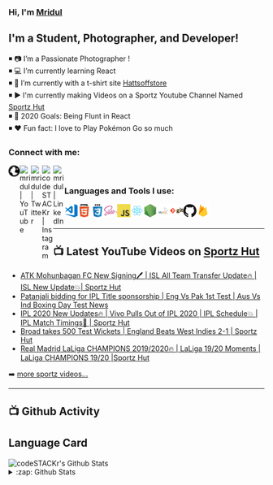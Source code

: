 ### Hi, I'm [Mridul][website]

## I'm a Student, Photographer, and Developer!

◾ 📷 I’m a Passionate Photographer !
<br/>
◾ 💻 I’m currently learning React 
<br/>
◾ 👕 I’m currently with a t-shirt site [Hattsoffstore][hattsoff]
<br/>
◾ ▶  I'm currently making Videos on a Sportz Youtube Channel Named [Sportz Hut][sportzhut]
<br/>
◾ 🥅 2020 Goals: Being Flunt in React
<br/>
◾ ❤ Fun fact: I love to Play Pokémon Go so much
<br/>

### Connect with me:

[<img align="left" alt="mridul.com" width="22px" src="https://raw.githubusercontent.com/iconic/open-iconic/master/svg/globe.svg" />][website]
[<img align="left" alt="mridul | YouTube" width="22px" src="https://cdn.jsdelivr.net/npm/simple-icons@v3/icons/youtube.svg" />][sportzhut]
[<img align="left" alt="mridul | Twitter" width="22px" src="https://cdn.jsdelivr.net/npm/simple-icons@v3/icons/twitter.svg" />][twitter]
[<img align="left" alt="codeSTACKr | Instagram" width="22px" src="https://cdn.jsdelivr.net/npm/simple-icons@v3/icons/instagram.svg" />][instagram]
[<img align="left" alt="mridul | LinkedIn" width="22px" src="https://cdn.jsdelivr.net/npm/simple-icons@v3/icons/facebook.svg" />][facebook]

<br />

### Languages and Tools I use:

[<img align="left" alt="Visual Studio Code" width="26px" src="https://raw.githubusercontent.com/github/explore/80688e429a7d4ef2fca1e82350fe8e3517d3494d/topics/visual-studio-code/visual-studio-code.png" />][myprofile]
[<img align="left" alt="HTML5" width="26px" src="https://raw.githubusercontent.com/github/explore/80688e429a7d4ef2fca1e82350fe8e3517d3494d/topics/html/html.png" />][myprofile]
[<img align="left" alt="CSS3" width="26px" src="https://raw.githubusercontent.com/github/explore/80688e429a7d4ef2fca1e82350fe8e3517d3494d/topics/css/css.png" />][myprofile]
[<img align="left" alt="Sass" width="26px" src="https://raw.githubusercontent.com/github/explore/80688e429a7d4ef2fca1e82350fe8e3517d3494d/topics/sass/sass.png" />][myprofile]
[<img align="left" alt="JavaScript" width="26px" src="https://raw.githubusercontent.com/github/explore/80688e429a7d4ef2fca1e82350fe8e3517d3494d/topics/javascript/javascript.png" />][myprofile]
[<img align="left" alt="React" width="26px" src="https://raw.githubusercontent.com/github/explore/80688e429a7d4ef2fca1e82350fe8e3517d3494d/topics/react/react.png" />][myprofile]
[<img align="left" alt="Node.js" width="26px" src="https://raw.githubusercontent.com/github/explore/80688e429a7d4ef2fca1e82350fe8e3517d3494d/topics/nodejs/nodejs.png" />][myprofile]
[<img align="left" alt="MySQL" width="26px" src="https://raw.githubusercontent.com/github/explore/80688e429a7d4ef2fca1e82350fe8e3517d3494d/topics/mysql/mysql.png" />][myprofile]
[<img align="left" alt="Git" width="26px" src="https://raw.githubusercontent.com/github/explore/80688e429a7d4ef2fca1e82350fe8e3517d3494d/topics/git/git.png" />][myprofile]
[<img align="left" alt="GitHub" width="26px" src="https://raw.githubusercontent.com/github/explore/78df643247d429f6cc873026c0622819ad797942/topics/github/github.png" />][myprofile]
[<img align="left" alt="GitHub" width="26px" src="https://raw.githubusercontent.com/github/explore/78df643247d429f6cc873026c0622819ad797942/topics/firebase/firebase.png" />][myprofile]

<br />
<br />

---

## 📺 Latest YouTube Videos on [Sportz Hut][sportzhut]
<!-- YOUTUBE:START -->
- [ATK Mohunbagan FC New Signing🖊️ | ISL All Team Transfer Update🔥 | ISL New  Update💥| Sportz Hut](https://www.youtube.com/watch?v=i-qlER43T1k)
- [Patanjali bidding for IPL Title sponsorship | Eng Vs Pak 1st Test | Aus Vs Ind Boxing Day Test News](https://www.youtube.com/watch?v=rRnCkmlYEm8)
- [IPL 2020 New Updates🔥 | Vivo Pulls Out of IPL 2020 | IPL Schedule💥 | IPL Match Timings🏏 | Sportz Hut](https://www.youtube.com/watch?v=g3bViPSTEhI)
- [Broad takes 500 Test Wickets | England Beats West Indies 2-1 | Sportz Hut](https://www.youtube.com/watch?v=0zuubEq-8lg)
- [Real Madrid LaLiga  CHAMPIONS 2019/2020🔥 | LaLiga 19/20 Moments | LaLiga CHAMPIONS 19/20 |Sportz Hut](https://www.youtube.com/watch?v=81EDI4JiPhM)
<!-- YOUTUBE:END -->
➡️ [more sportz videos...][sportzhut]

---
## 📺 Github Activity
<!--START_SECTION:activity-->

<!--END_SECTION:activity-->


## Language Card
<img align="center" alt="codeSTACKr's Github Stats" src="https://github-readme-stats.mridul28.vercel.app/api/top-langs/?username=mridul2820&&layout=compact" />

<br />

<details>
  <summary>:zap: Github Stats</summary>

  <img align="left" alt="codeSTACKr's Github Stats" src="https://github-readme-stats.mridul28.vercel.app/api?username=mridul2820&show_icons=true&hide_border=true&hide=contribs,prs,issues" />

</details>

[myprofile]: https://github.com/Mridul2820
[website]: https://imridul.com
[sportzhut]: https://www.youtube.com/channel/UC0Qlfx5uoTJKwat8iWl3vsA
[facebook]: https://www.facebook.com/mridul.2820/
[instagram]: https://www.instagram.com/i_mridul
[twitter]: https://twitter.com/i_mridul
[hattsoff]: https://www.hattsoffstore.com/
